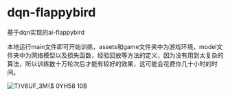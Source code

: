 # dqn-flappybird
基于dqn实现的ai-flappybird

本地运行main文件即可开始训练，assets和game文件夹中为游戏环境，model文件夹中为网络模型以及损失函数，经验回放等方法的定义，因为没有用到太复杂的算法，所以训练数十万轮次后才能有较好的效果，这可能会花费你几十小时的时间。

![T}V6U$F_$3M{$ 0YH58 10B](https://github.com/REH502/dqn-flappybird/assets/122420318/dcf21f00-ac60-46e9-9f35-545a8e7ad67b)

